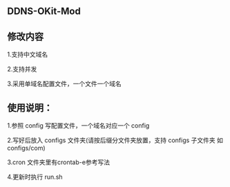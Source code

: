 ## DDNS-OKit-Mod  
  
## 修改内容
1.支持中文域名

2.支持并发

3.采用单域名配置文件，一个文件一个域名

  
## 使用说明：
1.参照 config 写配置文件，一个域名对应一个 config

2.写好后放入 configs 文件夹(请按后缀分文件夹放置，支持 configs 子文件夹 如 configs/com)

3.cron 文件夹里有crontab-e参考写法

4.更新时执行 run.sh
  
  
